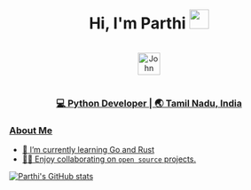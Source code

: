 <div align="center">
 <h1> Hi, I'm Parthi <img src="https://media.giphy.com/media/hvRJCLFzcasrR4ia7z/giphy.gif" width="35px"></h1>
</div>

<br>

<div align="center">
 <a href="https://www.linkedin.com/in/parthiban-s-6b5a12112/" target="_blank">
   <img align="center" alt="John Kirtley | Linkedin " width="40px" src="http://www.prepare1.com/wp-content/uploads/2014/04/linkedin-logo-high-res-1254-1024x1024.jpg"</a>
 </div>

<br>
  
<div align="center">
<h3>💻 Python Developer | 🌏 Tamil Nadu, India </h3>
</div>

### About Me
  
- 🌱 I’m currently learning Go and Rust
- 👨‍💻 Enjoy collaborating on `open source` projects.

 ![Parthi's GitHub stats](https://github-readme-stats.vercel.app/api?username=parthi-siva&hide=contribs,prs)
